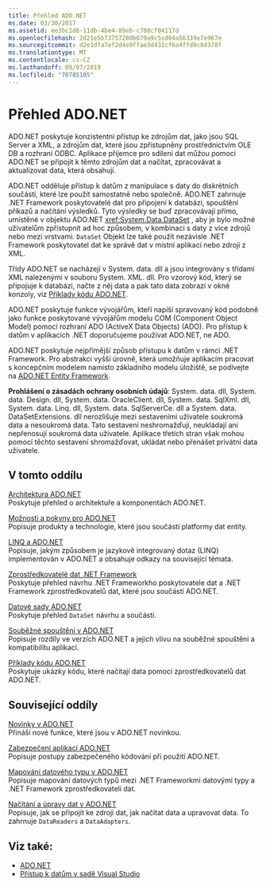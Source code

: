 ```yaml
---
title: Přehled ADO.NET
ms.date: 03/30/2017
ms.assetid: ee3bc1d8-11db-4be4-89eb-c708cf04117d
ms.openlocfilehash: 2d21e5b73757280b679a9c5cd04a56339e7e967e
ms.sourcegitcommit: d2e1dfa7ef2d4e9ffae3d431cf6a4ffd9c8d378f
ms.translationtype: MT
ms.contentlocale: cs-CZ
ms.lasthandoff: 09/07/2019
ms.locfileid: "70785105"
---
```

# <a name="adonet-overview"></a>Přehled ADO.NET
ADO.NET poskytuje konzistentní přístup ke zdrojům dat, jako jsou SQL Server a XML, a zdrojům dat, které jsou zpřístupněny prostřednictvím OLE DB a rozhraní ODBC. Aplikace příjemce pro sdílení dat můžou pomocí ADO.NET se připojit k těmto zdrojům dat a načítat, zpracovávat a aktualizovat data, která obsahují.  
  
 ADO.NET odděluje přístup k datům z manipulace s daty do diskrétních součástí, které lze použít samostatně nebo společně. ADO.NET zahrnuje .NET Framework poskytovatelé dat pro připojení k databázi, spouštění příkazů a načítání výsledků. Tyto výsledky se buď zpracovávají přímo, umístěné v objektu ADO.NET <xref:System.Data.DataSet> , aby je bylo možné uživatelům zpřístupnit ad hoc způsobem, v kombinaci s daty z více zdrojů nebo mezi vrstvami. `DataSet` Objekt lze také použít nezávisle .NET Framework poskytovatel dat ke správě dat v místní aplikaci nebo zdroji z XML.  
  
 Třídy ADO.NET se nacházejí v System. data. dll a jsou integrovány s třídami XML nalezenými v souboru System. XML. dll. Pro vzorový kód, který se připojuje k databázi, načte z něj data a pak tato data zobrazí v okně konzoly, viz [Příklady kódu ADO.NET](ado-net-code-examples.md).  
  
 ADO.NET poskytuje funkce vývojářům, kteří napíší spravovaný kód podobně jako funkce poskytované vývojářům modelu COM (Component Object Model) pomocí rozhraní ADO (ActiveX Data Objects) (ADO). Pro přístup k datům v aplikacích .NET doporučujeme používat ADO.NET, ne ADO.  
  
 ADO.NET poskytuje nejpřímější způsob přístupu k datům v rámci .NET Framework. Pro abstrakci vyšší úrovně, která umožňuje aplikacím pracovat s koncepčním modelem namísto základního modelu úložiště, se podívejte na [ADO.NET Entity Framework](./ef/index.md).  
  
 **Prohlášení o zásadách ochrany osobních údajů**: System. data. dll, System. data. Design. dll, System. data. OracleClient. dll, System. data. SqlXml. dll, System. data. Linq. dll, System. data. SqlServerCe. dll a System. data. DataSetExtensions. dll nerozlišuje mezi sestaveními uživatele soukromá data a nesoukromá data.  Tato sestavení neshromažďují, neukládají ani nepřenosují soukromá data uživatele. Aplikace třetích stran však mohou pomocí těchto sestavení shromažďovat, ukládat nebo přenášet privátní data uživatele.  
  
## <a name="in-this-section"></a>V tomto oddílu  
 [Architektura ADO.NET](ado-net-architecture.md)  
 Poskytuje přehled o architektuře a komponentách ADO.NET.  
  
 [Možnosti a pokyny pro ADO.NET](ado-net-technology-options-and-guidelines.md)  
 Popisuje produkty a technologie, které jsou součástí platformy dat entity.  
  
 [LINQ a ADO.NET](linq-and-ado-net.md)  
 Popisuje, jakým způsobem je jazykově integrovaný dotaz (LINQ) implementován v ADO.NET a obsahuje odkazy na související témata.  
  
 [Zprostředkovatelé dat .NET Framework](data-providers.md)  
 Poskytuje přehled návrhu .NET Frameworkho poskytovatele dat a .NET Framework zprostředkovatelů dat, které jsou součástí ADO.NET.  
  
 [Datové sady ADO.NET](ado-net-datasets.md)  
 Poskytuje přehled `DataSet` návrhu a součástí.  
  
 [Souběžné spouštění v ADO.NET](side-by-side-execution.md)  
 Popisuje rozdíly ve verzích ADO.NET a jejich vlivu na souběžné spouštění a kompatibilitu aplikací.  
  
 [Příklady kódu ADO.NET](ado-net-code-examples.md)  
 Poskytuje ukázky kódu, které načítají data pomocí zprostředkovatelů dat ADO.NET.  
  
## <a name="related-sections"></a>Související oddíly  
 [Novinky v ADO.NET](whats-new.md)  
 Přináší nové funkce, které jsou v ADO.NET novinkou.  
  
 [Zabezpečení aplikací ADO.NET](securing-ado-net-applications.md)  
 Popisuje postupy zabezpečeného kódování při použití ADO.NET.  
  
 [Mapování datového typu v ADO.NET](data-type-mappings-in-ado-net.md)  
 Popisuje mapování datových typů mezi .NET Frameworkmi datovými typy a .NET Framework zprostředkovateli dat.  
  
 [Načítání a úpravy dat v ADO.NET](retrieving-and-modifying-data.md)  
 Popisuje, jak se připojit ke zdroji dat, jak načítat data a upravovat data. To zahrnuje `DataReaders` a `DataAdapters`.  
  
## <a name="see-also"></a>Viz také:

- [ADO.NET](index.md)
- [Přístup k datům v sadě Visual Studio](/visualstudio/data-tools/accessing-data-in-visual-studio)
